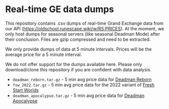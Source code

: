 # Real-time GE data dumps

This repository contains .csv dumps of real-time Grand Exchange data from our API (https://oldschool.runescape.wiki/w/RS:PRICES). At the moment, we only host dumps for seasonal servers (like seasonal Deadman Mode) after their conclusion. Files are gzip compressed and need to be extracted.

We only provide dumps of data at 5 minute intervals. Prices will be the average price for a 5 minute interval.

We do not offer support for the dumps available here. Please only download/clone this repository if you are confident with data analysis.

* `deadman_reborn.tar.gz` - 5 min avg price data for [Deadman Reborn](https://oldschool.runescape.wiki/w/Deadman:_Reborn)
* `fsw_2022.tar.gz` - 5 min avg price data for the 2022 variant of [Fresh Start Worlds](https://oldschool.runescape.wiki/w/Fresh_Start_Worlds)
* `deadman_apocalypse.tar.gz` - 5 min avg price data for [Deadman Apocalypse](https://oldschool.runescape.wiki/w/Deadman:_Apocalypse)
